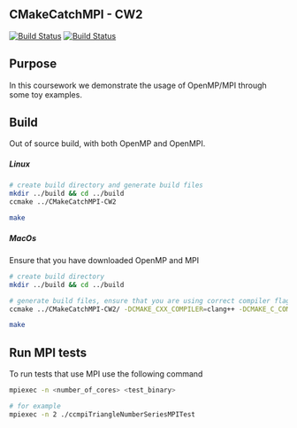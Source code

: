 CMakeCatchMPI - CW2
-------------------

[![Build Status](https://travis-ci.org/MattClarkson/CMakeCatchMPI.svg?branch=master)](https://travis-ci.org/MattClarkson/CMakeCatchMPI)
[![Build Status](https://ci.appveyor.com/api/projects/status/5pm89ej732c1ekf0/branch/master)](https://ci.appveyor.com/project/MattClarkson/cmakecatchmpi)


Purpose
-------

In this coursework we demonstrate the usage of OpenMP/MPI through some toy
examples.


Build
-----

Out of source build, with both OpenMP and OpenMPI.

##### Linux

```bash
# create build directory and generate build files
mkdir ../build && cd ../build
ccmake ../CMakeCatchMPI-CW2

make

```

##### MacOs

Ensure that you have downloaded OpenMP and MPI

```bash
# create build directory
mkdir ../build && cd ../build

# generate build files, ensure that you are using correct compiler flags
ccmake ../CMakeCatchMPI-CW2/ -DCMAKE_CXX_COMPILER=clang++ -DCMAKE_C_COMPILER=clang

make
```


Run MPI tests
-------------

To run tests that use MPI use the following command

```bash
mpiexec -n <number_of_cores> <test_binary>

# for example
mpiexec -n 2 ./ccmpiTriangleNumberSeriesMPITest 

```

